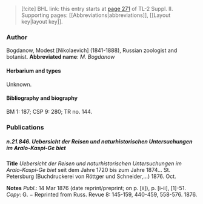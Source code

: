 > [!cite] BHL link: this entry starts at [page 271](https://www.biodiversitylibrary.org/page/33265468) of TL-2 Suppl. II.
> Supporting pages: [[Abbreviations|abbreviations]], [[Layout key|layout key]].

### Author

Bogdanow, Modest \[Nikolaevich\] (1841-1888), Russian zoologist and botanist. 
**Abbreviated name**: *M. Bogdanow*

#### Herbarium and types

Unknown.

#### Bibliography and biography

BM 1: 187; CSP 9: 280; TR no. 144.

### Publications

##### n.21.846. Uebersicht der Reisen und naturhistorischen Untersuchungen im Aralo-Kaspi-Ge biet

**Title**
*Uebersicht der Reisen und naturhistorischen Untersuchungen im Aralo-Kaspi-Ge biet* seit dem Jahre 1720 bis zum Jahre 1874... St. Petersburg (Buchdruckerei von Röttger und Schneider,...) 1876. Oct.

**Notes**
*Publ*.: 14 Mar 1876 (date reprint/preprint; on p. \[ii\]), p. \[i-ii\], \[1\]-51. *Copy*: G. − Reprinted from Russ. Revue 8: 145-159, 440-459, 558-576. 1876.


